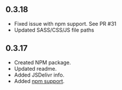 ## 0.3.18

- Fixed issue with npm support. See PR #31
- Updated SASS/CSS/JS file paths

## 0.3.17

- Created NPM package.
- Updated readme.
- Added JSDelivr info.
- Added [npm support](https://github.com/alertifyjs/alertify.js/pull/26).
